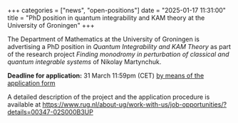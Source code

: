 +++
categories = ["news", "open-positions"]
date = "2025-01-17 11:31:00"
title = "PhD position in quantum integrability and KAM theory at the University of Groningen"
+++

The Department of Mathematics at the University of Groningen is advertising a PhD position in _Quantum Integrability and KAM Theory_ as part of the research project _Finding monodromy in perturbation of classical and quantum integrable systems_ of Nikolay Martynchuk.

**Deadline for application:** 31 March 11:59pm (CET) [by means of the application form](https://www.rug.nl/about-ug/work-with-us/job-opportunities/?details=00347-02S000B3UP)

A detailed description of the project and the application procedure is available at <https://www.rug.nl/about-ug/work-with-us/job-opportunities/?details=00347-02S000B3UP>
